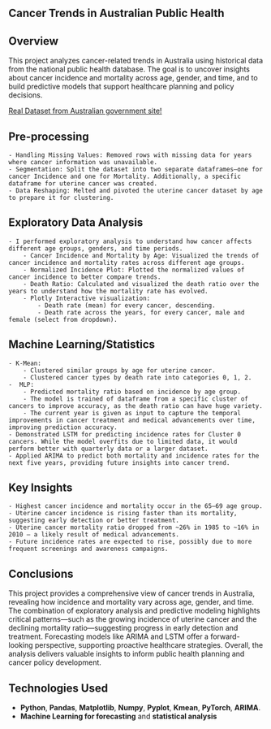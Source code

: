 ## **Cancer Trends in Australian Public Health**


## **Overview**
This project analyzes cancer-related trends in Australia using historical data from the national public health database. The goal is to uncover insights about cancer incidence and mortality across age, gender, and time, and to build predictive models that support healthcare planning and policy decisions.

[Real Dataset from Australian government site!](https://data.gov.au/dataset/ds-dga-05696f6f-6ff5-42a2-904f-af5e4d1f56f8/details?q=cancer)


## **Pre-processing**
    - Handling Missing Values: Removed rows with missing data for years where cancer information was unavailable.
    - Segmentation: Split the dataset into two separate dataframes—one for cancer Incidence and one for Mortality. Additionally, a specific dataframe for uterine cancer was created.
    - Data Reshaping: Melted and pivoted the uterine cancer dataset by age to prepare it for clustering.

## **Exploratory Data Analysis**
    - I performed exploratory analysis to understand how cancer affects different age groups, genders, and time periods.
        - Cancer Incidence and Mortality by Age: Visualized the trends of cancer incidence and mortality rates across different age groups.
        - Normalized Incidence Plot: Plotted the normalized values of cancer incidence to better compare trends.
        - Death Ratio: Calculated and visualized the death ratio over the years to understand how the mortality rate has evolved.
        - Plotly Interactive visualization:
            - Death rate (mean) for every cancer, descending.
            - Death rate across the years, for every cancer, male and female (select from dropdown).

## **Machine Learning/Statistics**
    - K-Mean:
        - Clustered similar groups by age for uterine cancer.
        - Clustered cancer types by death rate into categories 0, 1, 2. 
    -  MLP:
        - Predicted mortality ratio based on incidence by age group.
        - The model is trained of dataframe from a specific cluster of cancers to improve accuracy, as the death ratio can have huge variety. 
        - The current year is given as input to capture the temporal improvements in cancer treatment and medical advancements over time, improving prediction accuracy.
    - Demonstrated LSTM for predicting incidence rates for Cluster 0 cancers. While the model overfits due to limited data, it would perform better with quarterly data or a larger dataset.
    - Applied ARIMA to predict both mortality and incidence rates for the next five years, providing future insights into cancer trend.

## **Key Insights** 
    - Highest cancer incidence and mortality occur in the 65–69 age group.
    - Uterine cancer incidence is rising faster than its mortality, suggesting early detection or better treatment.
    - Uterine cancer mortality ratio dropped from ~26% in 1985 to ~16% in 2010 — a likely result of medical advancements.
    - Future incidence rates are expected to rise, possibly due to more frequent screenings and awareness campaigns.

## **Conclusions**
This project provides a comprehensive view of cancer trends in Australia, revealing how incidence and mortality vary across age, gender, and time. The combination of exploratory analysis and predictive modeling highlights critical patterns—such as the growing incidence of uterine cancer and the declining mortality ratio—suggesting progress in early detection and treatment. Forecasting models like ARIMA and LSTM offer a forward-looking perspective, supporting proactive healthcare strategies. Overall, the analysis delivers valuable insights to inform public health planning and cancer policy development.



## **Technologies Used**
- **Python**, **Pandas**, **Matplotlib**, **Numpy**, **Pyplot**, **Kmean**, **PyTorch**, **ARIMA**.
 - **Machine Learning for forecasting** and **statistical analysis**
